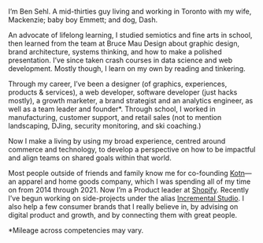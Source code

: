 I’m Ben Sehl. A mid-thirties guy living and working in Toronto with my wife, Mackenzie; baby boy Emmett; and dog, Dash. 

An advocate of lifelong learning, I studied semiotics and fine arts in school, then learned from the team at Bruce Mau Design about graphic design, brand architecture, systems thinking, and how to make a polished presentation. I’ve since taken crash courses in data science and web development. Mostly though, I learn on my own by reading and tinkering. 

Through my career, I’ve been a designer (of graphics, experiences, products & services), a web developer, software developer (just hacks mostly), a growth marketer, a brand strategist and an analytics engineer, as well as a team leader and founder*. Through school, I worked in manufacturing, customer support, and retail sales (not to mention landscaping, DJing, security monitoring, and ski coaching.)

Now I make a living by using my broad experience, centred around commerce and technology, to develop a perspective on how to be impactful and align teams on shared goals within that world.

Most people outside of friends and family know me for co-founding [Kotn](https://github.com/kotn)—an apparel and home goods company, which I was spending all of my time on from 2014 through 2021. Now I’m a Product leader at [Shopify](https://github.com/Shopify). Recently I’ve begun working on side-projects under the alias [Incremental Studio](https://github.com/incremental-studio). I also help a few consumer brands that I really believe in, by advising on digital product and growth, and by connecting them with great people. 

*Mileage across competencies may vary.
